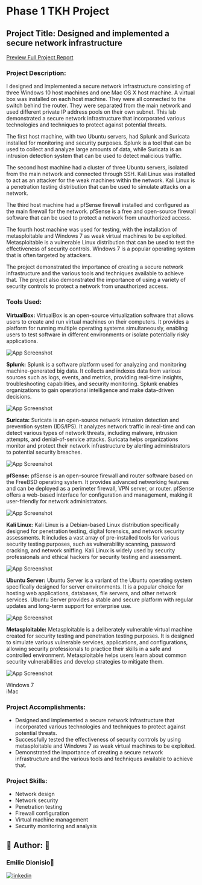 # Phase 1 TKH Project
## Project Title: Designed and implemented a secure network infrastructure
[Preview Full Project Report](https://www.swishnode.com/emilie/projects/emiliedionisio_tkhphase1project.pdf)


### Project Description:
I designed and implemented a secure network infrastructure consisting of three Windows 10 host machines and one Mac OS X host machine. A virtual box was installed on each host machine. They were all connected to the switch behind the router. They were separated from the main network and used different private IP address pools on their own subnet. This lab demonstrated a secure network infrastructure that incorporated various technologies and techniques to protect against potential threats.

The first host machine, with two Ubuntu servers, had Splunk and Suricata installed for monitoring and security purposes. Splunk is a tool that can be used to collect and analyze large amounts of data, while Suricata is an intrusion detection system that can be used to detect malicious traffic.

The second host machine had a cluster of three Ubuntu servers, isolated from the main network and connected through SSH. Kali Linux was installed to act as an attacker for the weak machines within the network. Kali Linux is a penetration testing distribution that can be used to simulate attacks on a network.


The third host machine had a pfSense firewall installed and configured as the main firewall for the network. pfSense is a free and open-source firewall software that can be used to protect a network from unauthorized access.

The fourth host machine was used for testing, with the installation of metasploitable and Windows 7 as weak virtual machines to be exploited. Metasploitable is a vulnerable Linux distribution that can be used to test the effectiveness of security controls. Windows 7 is a popular operating system that is often targeted by attackers.

The project demonstrated the importance of creating a secure network infrastructure and the various tools and techniques available to achieve that. The project also demonstrated the importance of using a variety of security controls to protect a network from unauthorized access.

### Tools Used: <br />

<b>VirtualBox:</b> VirtualBox is an open-source virtualization software that allows users to create and run virtual machines on their computers. It provides a platform for running multiple operating systems simultaneously, enabling users to test software in different environments or isolate potentially risky applications. 

![App Screenshot](https://drive.google.com/uc?export=view&id=1toC6lu3WK28oH_4My6XiSomY-iDIQRXg) 

<b>Splunk:</b> Splunk is a software platform used for analyzing and monitoring machine-generated big data. It collects and indexes data from various sources such as logs, events, and metrics, providing real-time insights, troubleshooting capabilities, and security monitoring. Splunk enables organizations to gain operational intelligence and make data-driven decisions.


![App Screenshot](https://drive.google.com/uc?export=view&id=1t7JDYz24XZWkVH2jpp1Bpb4vwQN888Ds)


<b>Suricata:</b> Suricata is an open-source network intrusion detection and prevention system (IDS/IPS). It analyzes network traffic in real-time and can detect various types of network threats, including malware, intrusion attempts, and denial-of-service attacks. Suricata helps organizations monitor and protect their network infrastructure by alerting administrators to potential security breaches.



![App Screenshot](https://drive.google.com/uc?export=view&id=1IUJyR1jh9zC04rBilYQkAszRj8MbbAlU)



<b>pfSense:</b> pfSense is an open-source firewall and router software based on the FreeBSD operating system. It provides advanced networking features and can be deployed as a perimeter firewall, VPN server, or router. pfSense offers a web-based interface for configuration and management, making it user-friendly for network administrators.

![App Screenshot](https://drive.google.com/uc?export=view&id=1Me1-gpPQn0cBasu9ZDxFtQoo4_gFbXMT)

<b>Kali Linux:</b> Kali Linux is a Debian-based Linux distribution specifically designed for penetration testing, digital forensics, and network security assessments. It includes a vast array of pre-installed tools for various security testing purposes, such as vulnerability scanning, password cracking, and network sniffing. Kali Linux is widely used by security professionals and ethical hackers for security testing and assessment.

![App Screenshot](https://drive.google.com/uc?export=view&id=1M-tMrS7U1CgbXjshRVpnpjYnX2a00k8A)

<b>Ubuntu Server:</b> Ubuntu Server is a variant of the Ubuntu operating system specifically designed for server environments. It is a popular choice for hosting web applications, databases, file servers, and other network services. Ubuntu Server provides a stable and secure platform with regular updates and long-term support for enterprise use.

![App Screenshot](https://drive.google.com/uc?export=view&id=1NvMA2FcGjr6DyygwIeYHRD98iK517p1o)

<b>Metasploitable:</b> Metasploitable is a deliberately vulnerable virtual machine created for security testing and penetration testing purposes. It is designed to simulate various vulnerable services, applications, and configurations, allowing security professionals to practice their skills in a safe and controlled environment. Metasploitable helps users learn about common security vulnerabilities and develop strategies to mitigate them.

![App Screenshot](https://drive.google.com/uc?export=view&id=1BlCNTFsbmo_Z5wPEAVQPJm_zCKQZjAvC)

Windows 7 <br />
iMac

### Project Accomplishments: <br />
- Designed and implemented a secure network infrastructure that incorporated various technologies and techniques to protect against potential threats.
- Successfully tested the effectiveness of security controls by using metasploitable and Windows 7 as weak virtual machines to be exploited.
- Demonstrated the importance of creating a secure network infrastructure and the various tools and techniques available to achieve that.

### Project Skills: <br />
- Network design
- Network security
- Penetration testing
- Firewall configuration
- Virtual machine management
- Security monitoring and analysis

## 🔗 Author: 👐
### Emilie Dionisio👩‍
[![linkedin](https://img.shields.io/badge/linkedin-0A66C2?style=for-the-badge&logo=linkedin&logoColor=white)](https://www.linkedin.com/in/emdionisio/)
[](https://github.com/emiliedionisio)
